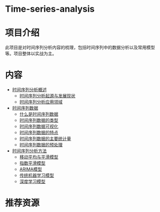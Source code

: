 # Time-series-analysis
# 项目介绍

此项目是对时间序列分析内容的梳理，包括时间序列中的数据分析以及常用模型等。项目整体以实战为主。

# 内容

- <a href = "">时间序列分析概述</a>
  - <a href = "">时间序列分析起源与发展现状</a>
  - <a href = "">时间序列分析应用领域</a>
- <a href = "">时间序列数据</a>
  - <a href = "">什么是时间序列数据</a>
  - <a href = "">时间序列数据的类型</a>
  - <a href = "">时间序列数据可视化</a>
  - <a href = "">时间序列数据的特点</a>
  - <a href = "">时间序列数据的主要统计量</a>
  - <a href = "">时间序列数据的预处理</a>
- <a href = "">时间序列分析方法</a>
  - <a href = "">移动平均与平滑模型</a>
  - <a href = "">指数平滑模型</a>
  - <a href = "">ARIMA模型</a>
  - <a href = "">传统机器学习模型</a>
  - <a href = "">深度学习模型</a>

# 推荐资源

